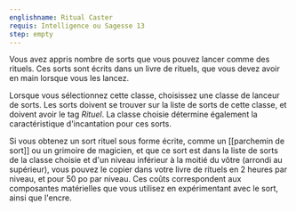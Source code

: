 ```yaml
---
englishname: Ritual Caster
requis: Intelligence ou Sagesse 13
step: empty
---
```

Vous avez appris nombre de sorts que vous pouvez lancer comme des rituels. Ces sorts sont écrits dans un livre de rituels, que vous devez avoir en main lorsque vous les lancez.

Lorsque vous sélectionnez cette classe, choisissez une classe de lanceur de sorts. Les sorts doivent se trouver sur la liste de sorts de cette classe, et doivent avoir le tag *Rituel*. La classe choisie détermine également la caractéristique d'incantation pour ces sorts.

Si vous obtenez un sort rituel sous forme écrite, comme un [[parchemin de sort]] ou un grimoire de magicien, et que ce sort est dans la liste de sorts de la classe choisie et d'un niveau inférieur à la moitié du vôtre (arrondi au supérieur), vous pouvez le copier dans votre livre de rituels en 2 heures par niveau, et pour 50 po par niveau. Ces coûts correspondent aux composantes matérielles que vous utilisez en expérimentant avec le sort, ainsi que l'encre.
